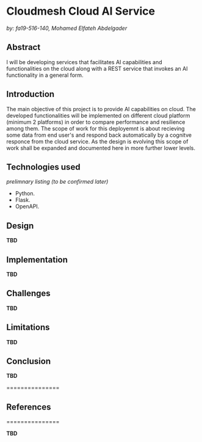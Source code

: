 # Cloudmesh Cloud AI Service   
*by: fa19-516-140, Mohamed Elfateh Abdelgader*   

## Abstract   

I will be developing services that facilitates AI capabilities and functionalities on the cloud along with a REST service that 
invokes an AI functionality in a general form.

## Introduction  

The main objective of this project is to provide AI capabilities on cloud. The developed functionalities will be implemented on different cloud platform (minimum 2 platforms) in order to compare performance and resilience among them. The scope of work for this deployemnt is about recieving some data from end user's and respond back automatically by a cognitve responce from the cloud service. As the design is evolving this scope of work shall be expanded and documented here in more further lower levels.


## Technologies used 
*prelimnary listing (to be confirmed later)*

* Python.
* Flask.
* OpenAPI.

## Design

**TBD**  

## Implementation 

**TBD**  

## Challenges 

**TBD**  

## Limitations   

**TBD**  

## Conclusion

**TBD**  

===============
## References
===============

**TBD**  

